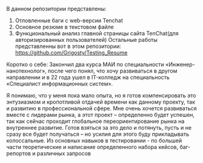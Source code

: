 В данном репозитории представлены:
1) Отловленные баги с web-версии Tenchat
2) Основное резюме в текстовом файле
3) Функциональный анализ главной страницы сайта TenChat(для авторизированных пользователей)
Остальные работы представленны вот в этом репозитории:
https://github.com/Grigosty/Testing_Resume

Коротко о себе:
Закончил два курса МАИ по специальности «Инженер-нанотехнолог», после чего понял, что хочу развиваться в другом направлении и в 22 года ушел в IT-колледж на специальность «Специалист информационных систем».

Я понимаю, что у меня пока мало опыта, но я готов компенсировать это энтузиазмом и кропотливой отдачей времени как данному проекту, так и развитию в профессиональной сфере. Мне очень хочется развиваться вместе с лидерами рынка, а этот проект – определенно будет успешен, так как сейчас проходит глобальное переориентирование рынка на внутреннее развитие. Готов взяться за это дело и потянуть, пусть и не сразу все будет получаться – но усилия для этого буду прикладывать колоссальные.
Из основных навыков в тестировании - по большей части теоретические и написание определенного набора кейсов, баг-репортов и различных запросов


